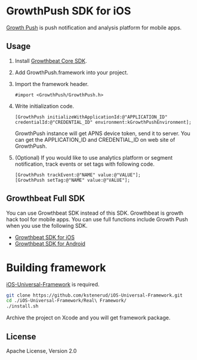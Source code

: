 # GrowthPush SDK for iOS

[Growth Push](https://growthpush.com/) is push notification and analysis platform for mobile apps.

## Usage 

1. Install [Growthbeat Core SDK](https://github.com/SIROK/growthbeat-core-ios).

1. Add GrowthPush.framework into your project.

1. Import the framework header.

	```objc
	#import <GrowthPush/GrowthPush.h>
	```

1. Write initialization code.

	```objc
	[GrowthPush initializeWithApplicationId:@"APPLICATION_ID" credentialId:@"CREDENTIAL_ID" environment:kGrowthPushEnvironment];
	```

	GrowthPush instance will get APNS device token, send it to server. You can get the APPLICATION_ID and CREDENTIAL_ID on web site of GrowthPush. 

1. (Optional) If you would like to use analytics platform or segment notification, track events or set tags with following code.

	```objc
	[GrowthPush trackEvent:@"NAME" value:@"VALUE"];
	[GrowthPush setTag:@"NAME" value:@"VALUE"];
	```

## Growthbeat Full SDK

You can use Growthbeat SDK instead of this SDK. Growthbeat is growth hack tool for mobile apps. You can use full functions include Growth Push when you use the following SDK.

* [Growthbeat SDK for iOS](https://github.com/SIROK/growthbeat-ios/)
* [Growthbeat SDK for Android](https://github.com/SIROK/growthbeat-android/)

# Building framework

[iOS-Universal-Framework](https://github.com/kstenerud/iOS-Universal-Framework) is required.

```bash
git clone https://github.com/kstenerud/iOS-Universal-Framework.git
cd ./iOS-Universal-Framework/Real\ Framework/
./install.sh
```

Archive the project on Xcode and you will get framework package.

## License

Apache License, Version 2.0


